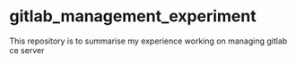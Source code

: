 # gitlab_management_experiment
This repository is to summarise my experience working on managing gitlab ce server
